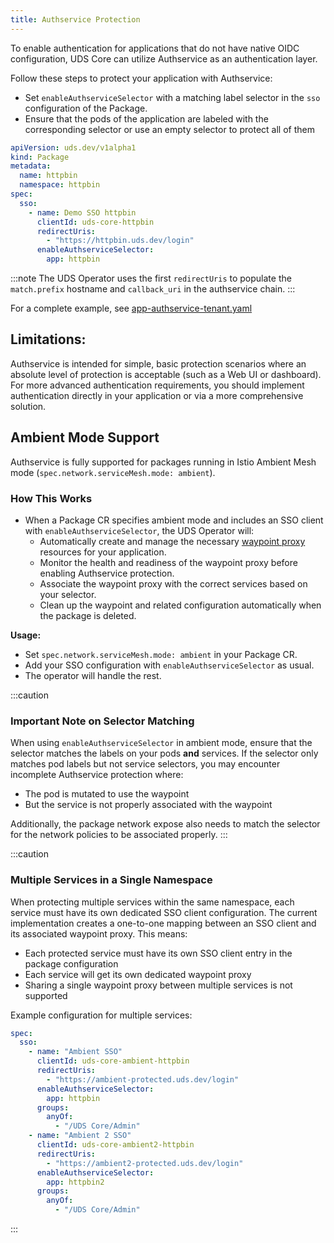 ```yaml
---
title: Authservice Protection
---
```


To enable authentication for applications that do not have native OIDC configuration, UDS Core can utilize Authservice as an authentication layer.

Follow these steps to protect your application with Authservice:

* Set `enableAuthserviceSelector` with a matching label selector in the `sso` configuration of the Package.
* Ensure that the pods of the application are labeled with the corresponding selector or use an empty selector to protect all of them

```yaml
apiVersion: uds.dev/v1alpha1
kind: Package
metadata:
  name: httpbin
  namespace: httpbin
spec:
  sso:
    - name: Demo SSO httpbin
      clientId: uds-core-httpbin
      redirectUris:
        - "https://httpbin.uds.dev/login"
      enableAuthserviceSelector:
        app: httpbin
```

:::note
The UDS Operator uses the first `redirectUris` to populate the `match.prefix` hostname and `callback_uri` in the authservice chain.
:::

For a complete example, see [app-authservice-tenant.yaml](https://github.com/defenseunicorns/uds-core/blob/main/src/test/app-authservice-tenant.yaml)

## Limitations:
Authservice is intended for simple, basic protection scenarios where an absolute level of protection is acceptable (such as a Web UI or dashboard). For more advanced authentication requirements, you should implement authentication directly in your application or via a more comprehensive solution.

## Ambient Mode Support

Authservice is fully supported for packages running in Istio Ambient Mesh mode (`spec.network.serviceMesh.mode: ambient`).

### How This Works
- When a Package CR specifies ambient mode and includes an SSO client with `enableAuthserviceSelector`, the UDS Operator will:
  - Automatically create and manage the necessary [waypoint proxy](https://istio.io/latest/docs/ambient/usage/waypoint/) resources for your application.
  - Monitor the health and readiness of the waypoint proxy before enabling Authservice protection.
  - Associate the waypoint proxy with the correct services based on your selector.
  - Clean up the waypoint and related configuration automatically when the package is deleted.

**Usage:**
- Set `spec.network.serviceMesh.mode: ambient` in your Package CR.
- Add your SSO configuration with `enableAuthserviceSelector` as usual.
- The operator will handle the rest.

:::caution
### Important Note on Selector Matching
When using `enableAuthserviceSelector` in ambient mode, ensure that the selector matches the labels on your pods **and** services. If the selector only matches pod labels but not service selectors, you may encounter incomplete Authservice protection where:
  - The pod is mutated to use the waypoint
  - But the service is not properly associated with the waypoint

Additionally, the package network expose also needs to match the selector for the network policies to be associated properly.
:::

:::caution
### Multiple Services in a Single Namespace
When protecting multiple services within the same namespace, each service must have its own dedicated SSO client configuration. The current implementation creates a one-to-one mapping between an SSO client and its associated waypoint proxy. This means:

- Each protected service must have its own SSO client entry in the package configuration
- Each service will get its own dedicated waypoint proxy
- Sharing a single waypoint proxy between multiple services is not supported

Example configuration for multiple services:
```yaml
spec:
  sso:
    - name: "Ambient SSO"
      clientId: uds-core-ambient-httpbin
      redirectUris:
        - "https://ambient-protected.uds.dev/login"
      enableAuthserviceSelector:
        app: httpbin
      groups:
        anyOf:
          - "/UDS Core/Admin"
    - name: "Ambient 2 SSO"
      clientId: uds-core-ambient2-httpbin
      redirectUris:
        - "https://ambient2-protected.uds.dev/login"
      enableAuthserviceSelector:
        app: httpbin2
      groups:
        anyOf:
          - "/UDS Core/Admin"
```
:::
